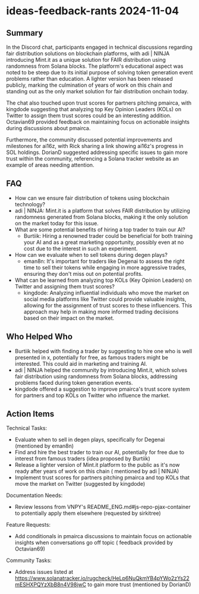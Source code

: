 # ideas-feedback-rants 2024-11-04

## Summary

In the Discord chat, participants engaged in technical discussions regarding fair distribution solutions on blockchain
platforms, with adi | NINJA introducing Mint.it as a unique solution for FAIR distribution using randomness from Solana
blocks. The platform's educational aspect was noted to be steep due to its initial purpose of solving token generation
event problems rather than education. A lighter version has been released publicly, marking the culmination of years of
work on this chain and standing out as the only market solution for fair distribution onchain today.

The chat also touched upon trust scores for partners pitching pmairca, with kingdode suggesting that analyzing top Key Opinion Leaders (KOLs) on Twitter to assign them trust scores could be an interesting addition. Octavian69 provided feedback on maintaining focus on actionable insights during discussions about pmairca.

Furthermore, the community discussed potential improvements and milestones for ai16z, with Rick sharing a link showing ai16z's progress in SOL holdings. DorianD suggested addressing specific issues to gain more trust within the community, referencing a Solana tracker website as an example of areas needing attention.

## FAQ

- How can we ensure fair distribution of tokens using blockchain technology?
- adi | NINJA: Mint.it is a platform that solves FAIR distribution by utilizing randomness generated from Solana blocks,
  making it the only solution on the market today for this issue.
- What are some potential benefits of hiring a top trader to train our AI?
    - Burtiik: Hiring a renowned trader could be beneficial for both training your AI and as a great marketing
      opportunity, possibly even at no cost due to the interest in such an experiment.
- How can we evaluate when to sell tokens during degen plays?
    - eman8n: It's important for traders like Degenai to assess the right time to sell their tokens while engaging in
      more aggressive trades, ensuring they don't miss out on potential profits.
- What can be learned from analyzing top KOLs (Key Opinion Leaders) on Twitter and assigning them trust scores?
    - kingdode: Analyzing influential individuals who move the market on social media platforms like Twitter could
      provide valuable insights, allowing for the assignment of trust scores to these influencers. This approach may
      help in making more informed trading deciisions based on their impact on the market.

## Who Helped Who

- Burtiik helped with finding a trader by suggesting to hire one who is well presented in x, potentially for free, as
  famous traders might be interested. This could aid in marketing and training AI.
- adi | NINJA helped the community by introducing Mint.it, which solves fair distribution using randomness from Solana blocks, addressing problems faced during token generation events.
- kingdode offered a suggestion to improve pmairca's trust score system for partners and top KOLs on Twitter who influence the market.

## Action Items

Technical Tasks:

- Evaluate when to sell in degen plays, specifically for Degenai (mentioned by eman8n)
- Find and hire the best trader to train our AI, potentially for free due to interest from famous traders (idea proposed
  by Burtiik)
- Release a lighter version of Mint.it platform to the public as it's now ready after years of work on this chain (
  mentioned by adi | NINJA)
- Implement trust scores for partners pitching pmairca and top KOLs that move the market on Twitter (suggested by
  kingdode)

Documentation Needs:

- Review lessons from VNPY's README_ENG.md#js-repo-pjax-container to potentially apply them elsewhere (requested by
  sirkitree)

Feature Requests:

- Add conditionals in pmairca discussions to maintain focus on actionable insights when conversations go off topic (
  feedback provided by Octavian69)

Community Tasks:

- Address issues listed at https://www.solanatracker.io/rugcheck/HeLp6NuQkmYB4pYWo2zYs22mESHXPQYzXbB8n4V98jwC to gain
  more trust (mentioned by DorianD)
